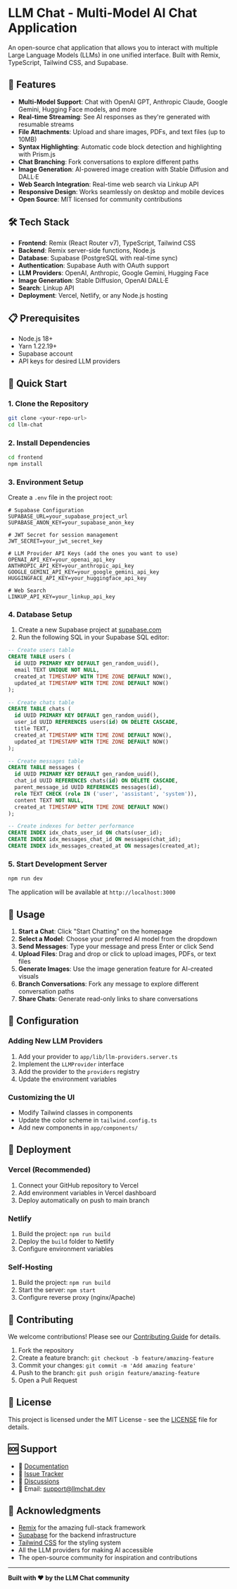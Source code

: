 # LLM Chat - Multi-Model AI Chat Application

An open-source chat application that allows you to interact with multiple Large Language Models (LLMs) in one unified interface. Built with Remix, TypeScript, Tailwind CSS, and Supabase.

## 🚀 Features

- **Multi-Model Support**: Chat with OpenAI GPT, Anthropic Claude, Google Gemini, Hugging Face models, and more
- **Real-time Streaming**: See AI responses as they're generated with resumable streams
- **File Attachments**: Upload and share images, PDFs, and text files (up to 10MB)
- **Syntax Highlighting**: Automatic code block detection and highlighting with Prism.js
- **Chat Branching**: Fork conversations to explore different paths
- **Image Generation**: AI-powered image creation with Stable Diffusion and DALL·E
- **Web Search Integration**: Real-time web search via Linkup API
- **Responsive Design**: Works seamlessly on desktop and mobile devices
- **Open Source**: MIT licensed for community contributions

## 🛠️ Tech Stack

- **Frontend**: Remix (React Router v7), TypeScript, Tailwind CSS
- **Backend**: Remix server-side functions, Node.js
- **Database**: Supabase (PostgreSQL with real-time sync)
- **Authentication**: Supabase Auth with OAuth support
- **LLM Providers**: OpenAI, Anthropic, Google Gemini, Hugging Face
- **Image Generation**: Stable Diffusion, OpenAI DALL·E
- **Search**: Linkup API
- **Deployment**: Vercel, Netlify, or any Node.js hosting

## 📋 Prerequisites

- Node.js 18+ 
- Yarn 1.22.19+
- Supabase account
- API keys for desired LLM providers

## 🚀 Quick Start

### 1. Clone the Repository

```bash
git clone <your-repo-url>
cd llm-chat
```

### 2. Install Dependencies

```bash
cd frontend
npm install
```

### 3. Environment Setup

Create a `.env` file in the project root:

```env
# Supabase Configuration
SUPABASE_URL=your_supabase_project_url
SUPABASE_ANON_KEY=your_supabase_anon_key

# JWT Secret for session management
JWT_SECRET=your_jwt_secret_key

# LLM Provider API Keys (add the ones you want to use)
OPENAI_API_KEY=your_openai_api_key
ANTHROPIC_API_KEY=your_anthropic_api_key
GOOGLE_GEMINI_API_KEY=your_google_gemini_api_key
HUGGINGFACE_API_KEY=your_huggingface_api_key

# Web Search
LINKUP_API_KEY=your_linkup_api_key
```

### 4. Database Setup

1. Create a new Supabase project at [supabase.com](https://supabase.com)
2. Run the following SQL in your Supabase SQL editor:

```sql
-- Create users table
CREATE TABLE users (
  id UUID PRIMARY KEY DEFAULT gen_random_uuid(),
  email TEXT UNIQUE NOT NULL,
  created_at TIMESTAMP WITH TIME ZONE DEFAULT NOW(),
  updated_at TIMESTAMP WITH TIME ZONE DEFAULT NOW()
);

-- Create chats table
CREATE TABLE chats (
  id UUID PRIMARY KEY DEFAULT gen_random_uuid(),
  user_id UUID REFERENCES users(id) ON DELETE CASCADE,
  title TEXT,
  created_at TIMESTAMP WITH TIME ZONE DEFAULT NOW(),
  updated_at TIMESTAMP WITH TIME ZONE DEFAULT NOW()
);

-- Create messages table
CREATE TABLE messages (
  id UUID PRIMARY KEY DEFAULT gen_random_uuid(),
  chat_id UUID REFERENCES chats(id) ON DELETE CASCADE,
  parent_message_id UUID REFERENCES messages(id),
  role TEXT CHECK (role IN ('user', 'assistant', 'system')),
  content TEXT NOT NULL,
  created_at TIMESTAMP WITH TIME ZONE DEFAULT NOW()
);

-- Create indexes for better performance
CREATE INDEX idx_chats_user_id ON chats(user_id);
CREATE INDEX idx_messages_chat_id ON messages(chat_id);
CREATE INDEX idx_messages_created_at ON messages(created_at);
```

### 5. Start Development Server

```bash
npm run dev
```

The application will be available at `http://localhost:3000`

## 🎯 Usage

1. **Start a Chat**: Click "Start Chatting" on the homepage
2. **Select a Model**: Choose your preferred AI model from the dropdown
3. **Send Messages**: Type your message and press Enter or click Send
4. **Upload Files**: Drag and drop or click to upload images, PDFs, or text files
5. **Generate Images**: Use the image generation feature for AI-created visuals
6. **Branch Conversations**: Fork any message to explore different conversation paths
7. **Share Chats**: Generate read-only links to share conversations

## 🔧 Configuration

### Adding New LLM Providers

1. Add your provider to `app/lib/llm-providers.server.ts`
2. Implement the `LLMProvider` interface
3. Add the provider to the `providers` registry
4. Update the environment variables

### Customizing the UI

- Modify Tailwind classes in components
- Update the color scheme in `tailwind.config.ts`
- Add new components in `app/components/`

## 🚀 Deployment

### Vercel (Recommended)

1. Connect your GitHub repository to Vercel
2. Add environment variables in Vercel dashboard
3. Deploy automatically on push to main branch

### Netlify

1. Build the project: `npm run build`
2. Deploy the `build` folder to Netlify
3. Configure environment variables

### Self-Hosting

1. Build the project: `npm run build`
2. Start the server: `npm start`
3. Configure reverse proxy (nginx/Apache)

## 🤝 Contributing

We welcome contributions! Please see our [Contributing Guide](CONTRIBUTING.md) for details.

1. Fork the repository
2. Create a feature branch: `git checkout -b feature/amazing-feature`
3. Commit your changes: `git commit -m 'Add amazing feature'`
4. Push to the branch: `git push origin feature/amazing-feature`
5. Open a Pull Request

## 📝 License

This project is licensed under the MIT License - see the [LICENSE](LICENSE) file for details.

## 🆘 Support

- 📖 [Documentation](docs/)
- 🐛 [Issue Tracker](issues/)
- 💬 [Discussions](discussions/)
- 📧 Email: support@llmchat.dev

## 🙏 Acknowledgments

- [Remix](https://remix.run/) for the amazing full-stack framework
- [Supabase](https://supabase.com/) for the backend infrastructure
- [Tailwind CSS](https://tailwindcss.com/) for the styling system
- All the LLM providers for making AI accessible
- The open-source community for inspiration and contributions

---

**Built with ❤️ by the LLM Chat community** 
